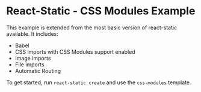 # React-Static - CSS Modules Example

This example is extended from the most basic version of react-static available. It includes:
- Babel
- CSS imports with CSS Modules support enabled
- Image imports
- File imports
- Automatic Routing

To get started, run `react-static create` and use the `css-modules` template.
